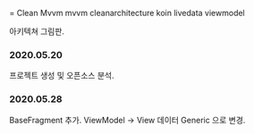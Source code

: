 = Clean Mvvm
mvvm cleanarchitecture koin livedata viewmodel

아키텍쳐 그림판.

### 2020.05.20
프로젝트 생성 및 오픈소스 분석.

### 2020.05.28
BaseFragment 추가.
ViewModel -> View 데이터 Generic 으로 변경.  
